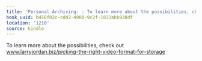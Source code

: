 ```yaml
---
title: 'Personal Archiving: : To learn more about the possibilities, check out www.larryjo…'
book_uuid: b456f02c-cdd2-4980-9c2f-1833abb938df
location: '1210'
source: kindle
---
```


To learn more about the possibilities, check out www.larryjordan.biz/picking-the-right-video-format-for-storage